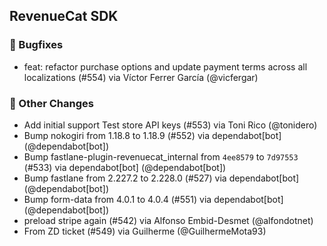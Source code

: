 ## RevenueCat SDK
### 🐞 Bugfixes
* feat: refactor purchase options and update payment terms across all localizations (#554) via Víctor Ferrer García (@vicfergar)

### 🔄 Other Changes
* Add initial support Test store API keys (#553) via Toni Rico (@tonidero)
* Bump nokogiri from 1.18.8 to 1.18.9 (#552) via dependabot[bot] (@dependabot[bot])
* Bump fastlane-plugin-revenuecat_internal from `4ee8579` to `7d97553` (#533) via dependabot[bot] (@dependabot[bot])
* Bump fastlane from 2.227.2 to 2.228.0 (#527) via dependabot[bot] (@dependabot[bot])
* Bump form-data from 4.0.1 to 4.0.4 (#551) via dependabot[bot] (@dependabot[bot])
* preload stripe again (#542) via Alfonso Embid-Desmet (@alfondotnet)
* From ZD ticket (#549) via Guilherme (@GuilhermeMota93)

